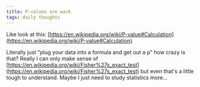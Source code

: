 ```yaml
---
title: P-values are wack
tags: daily thoughts
---
```


Like look at this: [https://en.wikipedia.org/wiki/P-value#Calculation](https://en.wikipedia.org/wiki/P-value#Calculation)

Literally just "plug your data into a formula and get out a p" how crazy is that? Really I can only make sense of [https://en.wikipedia.org/wiki/Fisher%27s_exact_test](https://en.wikipedia.org/wiki/Fisher%27s_exact_test) but even that's a little tough to understand. Maybe I just need to study statistics more...

